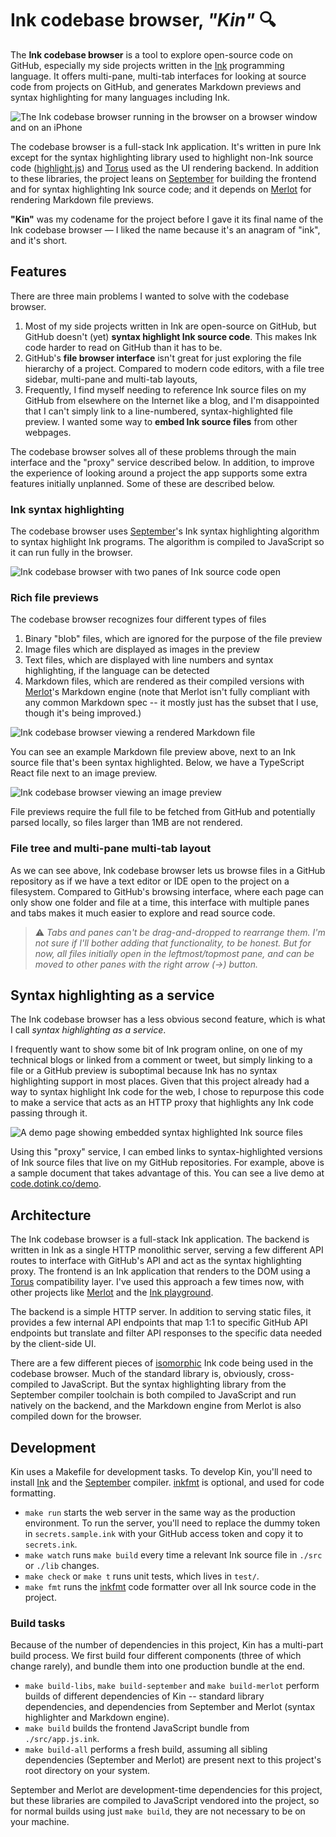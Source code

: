 # Ink codebase browser, _"Kin"_ 🔍

The **Ink codebase browser** is a tool to explore open-source code on GitHub, especially my side projects written in the [Ink](https://dotink.co) programming language. It offers multi-pane, multi-tab interfaces for looking at source code from projects on GitHub, and generates Markdown previews and syntax highlighting for many languages including Ink.

![The Ink codebase browser running in the browser on a browser window and on an iPhone](https://github.com/thesephist/kin/raw/main/static/img/kin.png)

The codebase browser is a full-stack Ink application. It's written in pure Ink except for the syntax highlighting library used to highlight non-Ink source code ([highlight.js](https://highlightjs.org/)) and [Torus](https://github.com/thesephist/torus) used as the UI rendering backend. In addition to these libraries, the project leans on [September](https://github.com/thesephist/september) for building the frontend and for syntax highlighting Ink source code; and it depends on [Merlot](https://github.com/thesephist/merlot) for rendering Markdown file previews.

**"Kin"** was my codename for the project before I gave it its final name of the Ink codebase browser — I liked the name because it's an anagram of "ink", and it's short.
## Features

There are three main problems I wanted to solve with the codebase browser.

1. Most of my side projects written in Ink are open-source on GitHub, but GitHub doesn't (yet) **syntax highlight Ink source code**. This makes Ink code harder to read on GitHub than it has to be.
2. GitHub's **file browser interface** isn't great for just exploring the file hierarchy of a project. Compared to modern code editors, with a file tree sidebar, multi-pane and multi-tab layouts,
3. Frequently, I find myself needing to reference Ink source files on my GitHub from elsewhere on the Internet like a blog, and I'm disappointed that I can't simply link to a line-numbered, syntax-highlighted file preview. I wanted some way to **embed Ink source files** from other webpages.

The codebase browser solves all of these problems through the main interface and the "proxy" service described below. In addition, to improve the experience of looking around a project the app supports some extra features initially unplanned. Some of these are described below.
### Ink syntax highlighting

The codebase browser uses [September](https://github.com/thesephist/september)'s Ink syntax highlighting algorithm to syntax highlight Ink programs. The algorithm is compiled to JavaScript so it can run fully in the browser.

![Ink codebase browser with two panes of Ink source code open](https://github.com/thesephist/kin/raw/main/static/img/kin-ink-project.png)

### Rich file previews

The codebase browser recognizes four different types of files

1. Binary "blob" files, which are ignored for the purpose of the file preview
2. Image files which are displayed as images in the preview
3. Text files, which are displayed with line numbers and syntax highlighting, if the language can be detected
4. Markdown files, which are rendered as their compiled versions with [Merlot](https://github.com/thesephist/merlot)'s Markdown engine (note that Merlot isn't fully compliant with any common Markdown spec -- it mostly just has the subset that I use, though it's being improved.)

![Ink codebase browser viewing a rendered Markdown file](https://github.com/thesephist/kin/raw/main/static/img/kin-markdown-project.png)

You can see an example Markdown file preview above, next to an Ink source file that's been syntax highlighted. Below, we have a TypeScript React file next to an image preview.

![Ink codebase browser viewing an image preview](https://github.com/thesephist/kin/raw/main/static/img/kin-nextjs-project.png)

File previews require the full file to be fetched from GitHub and potentially parsed locally, so files larger than 1MB are not rendered.

### File tree and multi-pane multi-tab layout

As we can see above, Ink codebase browser lets us browse files in a GitHub repository as if we have a text editor or IDE open to the project on a filesystem. Compared to GitHub's browsing interface, where each page can only show one folder and file at a time, this interface with multiple panes and tabs makes it much easier to explore and read source code.

>⚠ _Tabs and panes can't be drag-and-dropped to rearrange them. I'm not sure if I'll bother adding that functionality, to be honest. But for now, all files initially open in the leftmost/topmost pane, and can be moved to other panes with the right arrow (→) button._

## Syntax highlighting as a service

The Ink codebase browser has a less obvious second feature, which is what I call _syntax highlighting as a service_.

I frequently want to show some bit of Ink program online, on one of my technical blogs or linked from a comment or tweet, but simply linking to a file or a GitHub preview is suboptimal because Ink has no syntax highlighting support in most places. Given that this project already had a way to syntax highlight Ink code for the web, I chose to repurpose this code to make a service that acts as an HTTP proxy that highlights any Ink code passing through it.

![A demo page showing embedded syntax highlighted Ink source files](https://github.com/thesephist/kin/raw/main/static/img/kin-embed-demo.png)

Using this "proxy" service, I can embed links to syntax-highlighted versions of Ink source files that live on my GitHub repositories. For example, above is a sample document that takes advantage of this. You can see a live demo at [code.dotink.co/demo](https://code.dotink.co/demo).

## Architecture

The Ink codebase browser is a full-stack Ink application. The backend is written in Ink as a single HTTP monolithic server, serving a few different API routes to interface with GitHub's API and act as the syntax highlighting proxy. The frontend is an Ink application that renders to the DOM using a [Torus](https://github.com/thesephist/torus) compatibility layer. I've used this approach a few times now, with other projects like [Merlot](https://github.com/thesephist/merlot) and the [Ink playground](https://github.com/thesephist/maverick).

The backend is a simple HTTP server. In addition to serving static files, it provides a few internal API endpoints that map 1:1 to specific GitHub API endpoints but translate and filter API responses to the specific data needed by the client-side UI.

There are a few different pieces of [isomorphic](https://dotink.co/posts/eliza/) Ink code being used in the codebase browser. Much of the standard library is, obviously, cross-compiled to JavaScript. But the syntax highlighting library from the September compiler toolchain is both compiled to JavaScript and run natively on the backend, and the Markdown engine from Merlot is also compiled down for the browser.

## Development

Kin uses a Makefile for development tasks. To develop Kin, you'll need to install [Ink](https://dotink.co/) and the [September](https://github.com/thesephist/september) compiler. [inkfmt](https://github.com/thesephist/inkfmt) is optional, and used for code formatting.

- `make run` starts the web server in the same way as the production environment. To run the server, you'll need to replace the dummy token in `secrets.sample.ink` with your GitHub access token and copy it to `secrets.ink`.
- `make watch` runs `make build` every time a relevant Ink source file in `./src` or `./lib` changes.
- `make check` or `make t` runs unit tests, which lives in `test/`.
- `make fmt` runs the [inkfmt](https://github.com/thesephist/inkfmt) code formatter over all Ink source code in the project.

### Build tasks

Because of the number of dependencies in this project, Kin has a multi-part build process. We first build four different components (three of which change rarely), and bundle them into one production bundle at the end.

- `make build-libs`, `make build-september` and `make build-merlot` perform builds of different dependencies of Kin -- standard library dependencies, and dependencies from September and Merlot (syntax highlighter and Markdown engine).
- `make build` builds the frontend JavaScript bundle from `./src/app.js.ink`.
- `make build-all` performs a fresh build, assuming all sibling dependencies (September and Merlot) are present next to this project's root directory on your system.

September and Merlot are development-time dependencies for this project, but these libraries are compiled to JavaScript vendored into the project, so for normal builds using just `make build`, they are not necessary to be on your machine.
